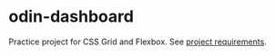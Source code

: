 # odin-dashboard
Practice project for CSS Grid and Flexbox. See [project requirements](https://www.theodinproject.com/lessons/node-path-intermediate-html-and-css-admin-dashboard).
